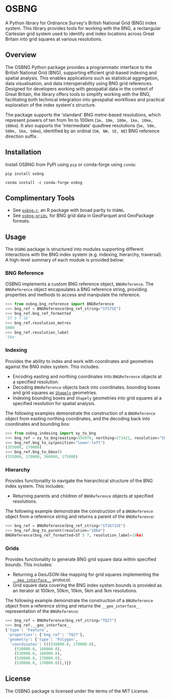 # OSBNG

A Python library for Ordnance Survey's British National Grid (BNG) index system. This library provides tools for working with the BNG, a rectangular Cartesian grid system used to identify and index locations across Great Britain into grid squares at various resolutions.

## Overview

The OSBNG Python package provides a programmatic interface to the British National Grid (BNG), supporting efficient grid-based indexing and spatial analysis. This enables applications such as statistical aggregation, data visualisation, and data interoperability using BNG grid references. Designed for developers working with geospatial data in the context of Great Britain, the library offers tools to simplify working with the BNG, facilitating both technical integration into geospatial workflows and practical exploration of the index system's structure.

The package supports the 'standard' BNG metre-based resolutions, which represent powers of ten from 1m to 100km (`1m, 10m, 100m, 1km, 10km, 100km`). It also supports the 'intermediate' quadtree resolutions (`5m, 50m, 500m, 5km, 50km`), identified by an ordinal (`SW, NW, SE, NE`) BNG reference direction suffix.

## Installation

Install OSBNG from PyPI using `pip` or conda-forge using `conda`:

``` shell
pip install osbng
```

``` shell
conda install -c conda-forge osbng
```

## Complimentary Tools

* See [`osbng-r`](https://github.com/OrdnanceSurvey/osbng-r), an R package with broad parity to `OSBNG`.
* See [`osbng-grids`](https://github.com/OrdnanceSurvey/osbng-grids), for BNG grid data in GeoParquet and GeoPackage formats.

## Usage

The `OSBNG` package is structured into modules supporting different interactions with the BNG index system (e.g. indexing, hierarchy, traversal). A high-level summary of each module is provided below:

### BNG Reference

OSBNG implements a custom BNG reference object, `BNGReference`. The `BNGReference` object encapsulates a BNG reference string, providing properties and methods to access and manipulate the reference.

``` python
>>> from osbng.bng_reference import BNGReference
>>> bng_ref = BNGReference(bng_ref_string="ST57SE")
>>> bng_ref.bng_ref_formatted
'ST 5 7 SE'
>>> bng_ref.resolution_metres
5000
>>> bng_ref.resolution_label
'5km'
```

### Indexing

Provides the ability to index and work with coordinates and geometries against the BNG index system. This includes:

* Encoding easting and northing coordinates into `BNGReference` objects at a specified resolution.
* Decoding `BNGReference` objects back into coordinates, bounding boxes and grid squares as [`Shapely`](https://github.com/shapely/shapely) geometries.
* Indexing bounding boxes and `Shapely` geometries into grid squares at a specified resolution for spatial analysis.

The following examples demonstrate the construction of a `BNGReference` object from easting northing coordinates, and the decoding back into coordinates and bounding box:

``` python
>>> from osbng.indexing import xy_to_bng
>>> bng_ref = xy_to_bng(easting=356976, northing=171421, resolution="5km")
>>> bng_ref.bng_to_xy(position="lower-left")
(355000, 170000)
>>> bng_ref.bng_to_bbox()
(355000, 170000, 360000, 175000)
```

### Hierarchy

Provides functionality to navigate the hierarchical structure of the BNG index system. This includes:

* Returning parents and children of `BNGReference` objects at specified resolutions.

The following example demonstrate the construction of a `BNGReference` object from a reference string and returns a parent of the `BNGReference`:

``` python
>>> bng_ref = BNGReference(bng_ref_string="ST5671SE")
>>> bng_ref.bng_to_parent(resolution="10km")
BNGReference(bng_ref_formatted=ST 5 7, resolution_label=10km)
```

### Grids

Provides functionality to generate BNG grid square data within specified bounds. This includes:

* Returning a GeoJSON-like mapping for grid squares implementing the [`__geo_interface__`](https://gist.github.com/sgillies/2217756) protocol.
* Grid square data covering the BNG index system bounds is provided as an iterator at 100km, 50km, 10km, 5km and 1km resolutions.

The following example demonstrate the construction of a `BNGReference` object from a reference string and returns the `__geo_interface__` representation of the `BNGReference`:

``` python
>>> bng_ref = BNGReference(bng_ref_string="TQ27")
>>> bng_ref.__geo_interface__
{'type': 'Feature',
 'properties': {'bng_ref': 'TQ27'},
 'geometry': {'type': 'Polygon',
  'coordinates': (((530000.0, 170000.0),
    (530000.0, 180000.0),
    (520000.0, 180000.0),
    (520000.0, 170000.0),
    (530000.0, 170000.0)),)}}
```

## License

The OSBNG package is licensed under the terms of the MIT License.
